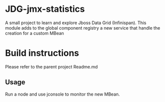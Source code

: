 JDG-jmx-statistics
==============

A small project to learn and explore Jboss Data Grid (Infinispan).
This module adds to the global component registry a new service that handle the creation for a custom MBean

Build instructions
==================

Please refer to the parent project Readme.md

Usage
-----

Run a node and use jconsole to monitor the new MBean.
